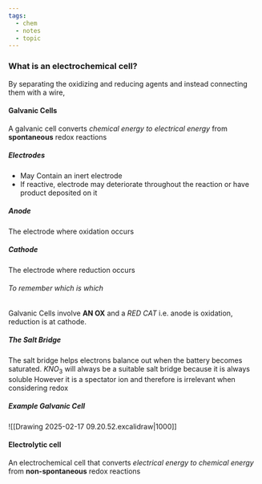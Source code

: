 ```yaml
---
tags:
  - chem
  - notes
  - topic
---
```

### What is an electrochemical cell?
By separating the oxidizing and reducing agents and instead connecting them with a wire, 
#### Galvanic Cells
A galvanic cell converts *chemical energy to electrical energy* from **spontaneous** redox reactions

##### Electrodes
- May Contain an inert electrode
- If reactive, electrode may deteriorate throughout the reaction or have product deposited on it 
##### Anode
The electrode where oxidation occurs
##### Cathode
The electrode where reduction occurs 
###### To remember which is which 
Galvanic Cells involve **AN OX** and a *RED CAT*
i.e. anode is oxidation, reduction is at cathode.

##### The Salt Bridge
The salt bridge helps electrons balance out when the battery becomes saturated.
$KNO_3$ will always be a suitable salt bridge because it is always soluble
However it is a spectator ion and therefore is irrelevant when considering redox
##### Example Galvanic Cell
![[Drawing 2025-02-17 09.20.52.excalidraw|1000]]
#### Electrolytic cell
An electrochemical cell that converts *electrical energy to chemical energy* from **non-spontaneous** redox reactions



